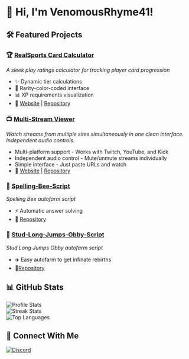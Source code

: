 # 👋 Hi, I'm VenomousRhyme41!

## 🛠️ Featured Projects
### 🏆 [RealSports Card Calculator](https://github.com/VenomousRhyme41/RealSports-CardCalc)
_A sleek play ratings calculator for tracking player card progression_
- ✨ Dynamic tier calculations
- 🎨 Rarity-color-coded interface
- 📊 XP requirements visualization
- 🔗 [Website](https://venomousrhyme41.github.io/RealSports-CardCalc.github.io/) | [Repository](https://github.com/VenomousRhyme41/RealSports-CardCalc)

### 📺 [Multi-Stream Viewer](https://github.com/VenomousRhyme41/Multi-Stream-Viewer)
_Watch streams from multiple sites simultaneously in one clean interface. Independent audio controls._
- Multi-platform support - Works with Twitch, YouTube, and Kick
- Independent audio control - Mute/unmute streams individually
- Simple interface - Just paste URLs and watch
- 🔗 [Website](https://venomousrhyme41.github.io/Multi-Stream-Viewer/) | [Repository](https://github.com/VenomousRhyme41/Multi-Stream-Viewer)

### 🐝 [Spelling-Bee-Script](https://github.com/VenomousRhyme41/Spelling-Bee-Script)
_Spelling Bee autofarm script_
- ⚡ Automatic answer solving
- 🔗 [Repository](https://github.com/VenomousRhyme41/Spelling-Bee-Script)

### 🏃 [Stud-Long-Jumps-Obby-Script](https://github.com/VenomousRhyme41/Stud-Long-Jumps-Obby-Script)
_Stud Long Jumps Obby autofarm script_
- ✈️ Easy autofarm to get infinate rebirths
- 🔗[Repository](https://github.com/VenomousRhyme41/Stud-Long-Jumps-Obby-Script)



## 📊 GitHub Stats
  
![Profile Stats](https://github-readme-stats.vercel.app/api?username=VenomousRhyme41&show_icons=true&theme=dark&hide_border=true&count_private=true&include_all_commits=true)  
![Streak Stats](https://streak-stats.demolab.com?user=VenomousRhyme41&theme=dark&hide_border=true)  
![Top Languages](https://github-readme-stats.vercel.app/api/top-langs/?username=VenomousRhyme41&layout=compact&theme=dark&hide_border=true)

## 📱 Connect With Me
  <a href="[https://discord.gg/](https://discord.com/channels/@me/1259721964118085653)">
    <img src="https://img.shields.io/badge/Discord-%237289DA.svg?logo=discord&logoColor=white" alt="Discord">
  </a>
</p>
